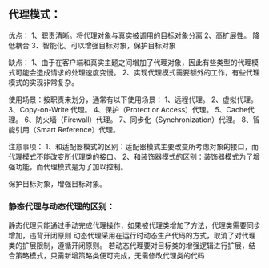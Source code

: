 ## 代理模式：

优点： 
    1、职责清晰。将代理对象与真实被调用的目标对象分离 
    2、高扩展性。 降低耦合
    3、智能化。可以增强目标对象，保护目标对象

缺点： 
    1、由于在客户端和真实主题之间增加了代理对象，因此有些类型的代理模式可能会造成请求的处理速度变慢。
    2、实现代理模式需要额外的工作，有些代理模式的实现非常复杂。

使用场景：按职责来划分，通常有以下使用场景： 1、远程代理。 2、虚拟代理。 3、Copy-on-Write 代理。 4、保护（Protect or Access）代理。 5、Cache代理。 6、防火墙（Firewall）代理。 7、同步化（Synchronization）代理。 8、智能引用（Smart Reference）代理。

注意事项： 
    1、和适配器模式的区别：适配器模式主要改变所考虑对象的接口，而代理模式不能改变所代理类的接口。 
    2、和装饰器模式的区别：装饰器模式为了增强功能，而代理模式是为了加以控制。
    
   保护目标对象，增强目标对象。
   
### 静态代理与动态代理的区别：
   静态代理只能通过手动完成代理操作，如果被代理类增加了方法，代理类需要同步增加，违背开闭原则
   动态代理采用在运行时动态生产代码的方式，取消了对代理类的扩展限制，遵循开闭原则。
   若动态代理要对目标类的增强逻辑进行扩展，结合策略模式，只需新增策略类便可完成，无需修改代理类的代码
